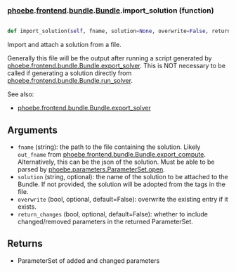 ### [phoebe](phoebe.md).[frontend](phoebe.frontend.md).[bundle](phoebe.frontend.bundle.md).[Bundle](phoebe.frontend.bundle.Bundle.md).import_solution (function)


```py

def import_solution(self, fname, solution=None, overwrite=False, return_changes=False)

```



Import and attach a solution from a file.

Generally this file will be the output after running a script generated
by [phoebe.frontend.bundle.Bundle.export_solver](phoebe.frontend.bundle.Bundle.export_solver.md).  This is NOT necessary
to be called if generating a solution directly from
[phoebe.frontend.bundle.Bundle.run_solver](phoebe.frontend.bundle.Bundle.run_solver.md).

See also:
* [phoebe.frontend.bundle.Bundle.export_solver](phoebe.frontend.bundle.Bundle.export_solver.md)

Arguments
------------
* `fname` (string): the path to the file containing the solution.  Likely
    `out_fname` from [phoebe.frontend.bundle.Bundle.export_compute](phoebe.frontend.bundle.Bundle.export_compute.md).
    Alternatively, this can be the json of the solution.  Must be
    able to be parsed by [phoebe.parameters.ParameterSet.open](phoebe.parameters.ParameterSet.open.md).
* `solution` (string, optional): the name of the solution to be attached
    to the Bundle.  If not provided, the solution will be adopted from
    the tags in the file.
* `overwrite` (bool, optional, default=False): overwrite the existing
    entry if it exists.
* `return_changes` (bool, optional, default=False): whether to include
    changed/removed parameters in the returned ParameterSet.

Returns
-----------
* ParameterSet of added and changed parameters

